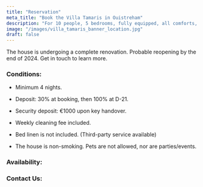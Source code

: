 ```yaml
---
title: "Reservation"
meta_title: "Book the Villa Tamaris in Ouistreham"
description: "For 10 people, 5 bedrooms, fully equipped, all comforts, high-end amenities."
image: "/images/villa_tamaris_banner_location.jpg"
draft: false
---
```


The house is undergoing a complete renovation. Probable reopening by the end of 2024. Get in touch to learn more.

<h3> Conditions: </h3>

- Minimum 4 nights.

- Deposit: 30% at booking, then 100% at D-21.

- Security deposit: €1000 upon key handover.

- Weekly cleaning fee included.

- Bed linen is not included. (Third-party service available)

- The house is non-smoking. Pets are not allowed, nor are parties/events.

<h3> Availability: </h3> 

<h3> Contact Us: </h3> 
<script src="https://static.elfsight.com/platform/platform.js" async></script> 
<div class="elfsight-app-af01e587-b07e-4113-bfb9-298c937d72b2 text-center" data-elfsight-app-lazy></div>
